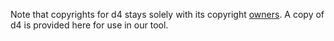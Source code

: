 Note that copyrights for d4 stays solely with its copyright [owners](http://www.cril.univ-artois.fr/KC/d4.html). A copy of d4 is provided here for use in our tool.